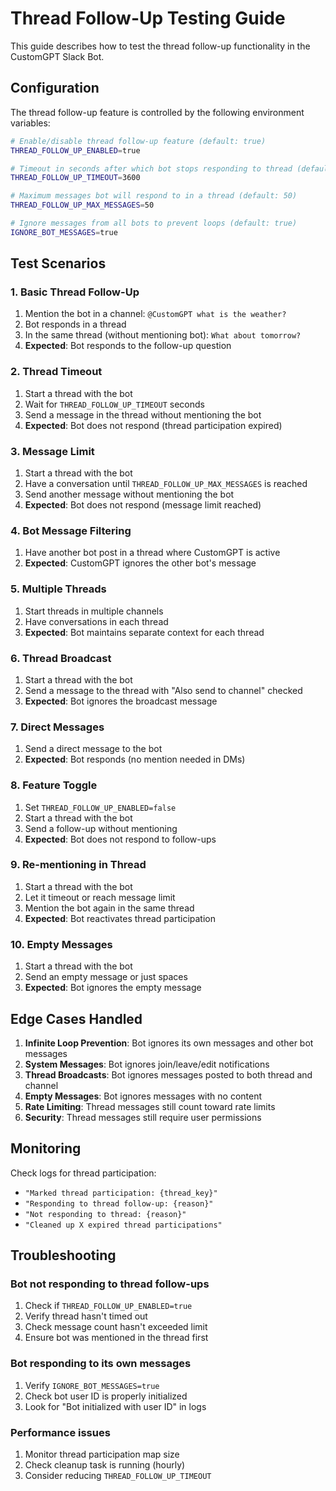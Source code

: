 # Thread Follow-Up Testing Guide

This guide describes how to test the thread follow-up functionality in the CustomGPT Slack Bot.

## Configuration

The thread follow-up feature is controlled by the following environment variables:

```bash
# Enable/disable thread follow-up feature (default: true)
THREAD_FOLLOW_UP_ENABLED=true

# Timeout in seconds after which bot stops responding to thread (default: 3600 = 1 hour)
THREAD_FOLLOW_UP_TIMEOUT=3600

# Maximum messages bot will respond to in a thread (default: 50)
THREAD_FOLLOW_UP_MAX_MESSAGES=50

# Ignore messages from all bots to prevent loops (default: true)
IGNORE_BOT_MESSAGES=true
```

## Test Scenarios

### 1. Basic Thread Follow-Up
1. Mention the bot in a channel: `@CustomGPT what is the weather?`
2. Bot responds in a thread
3. In the same thread (without mentioning bot): `What about tomorrow?`
4. **Expected**: Bot responds to the follow-up question

### 2. Thread Timeout
1. Start a thread with the bot
2. Wait for `THREAD_FOLLOW_UP_TIMEOUT` seconds
3. Send a message in the thread without mentioning the bot
4. **Expected**: Bot does not respond (thread participation expired)

### 3. Message Limit
1. Start a thread with the bot
2. Have a conversation until `THREAD_FOLLOW_UP_MAX_MESSAGES` is reached
3. Send another message without mentioning the bot
4. **Expected**: Bot does not respond (message limit reached)

### 4. Bot Message Filtering
1. Have another bot post in a thread where CustomGPT is active
2. **Expected**: CustomGPT ignores the other bot's message

### 5. Multiple Threads
1. Start threads in multiple channels
2. Have conversations in each thread
3. **Expected**: Bot maintains separate context for each thread

### 6. Thread Broadcast
1. Start a thread with the bot
2. Send a message to the thread with "Also send to channel" checked
3. **Expected**: Bot ignores the broadcast message

### 7. Direct Messages
1. Send a direct message to the bot
2. **Expected**: Bot responds (no mention needed in DMs)

### 8. Feature Toggle
1. Set `THREAD_FOLLOW_UP_ENABLED=false`
2. Start a thread with the bot
3. Send a follow-up without mentioning
4. **Expected**: Bot does not respond to follow-ups

### 9. Re-mentioning in Thread
1. Start a thread with the bot
2. Let it timeout or reach message limit
3. Mention the bot again in the same thread
4. **Expected**: Bot reactivates thread participation

### 10. Empty Messages
1. Start a thread with the bot
2. Send an empty message or just spaces
3. **Expected**: Bot ignores the empty message

## Edge Cases Handled

1. **Infinite Loop Prevention**: Bot ignores its own messages and other bot messages
2. **System Messages**: Bot ignores join/leave/edit notifications
3. **Thread Broadcasts**: Bot ignores messages posted to both thread and channel
4. **Empty Messages**: Bot ignores messages with no content
5. **Rate Limiting**: Thread messages still count toward rate limits
6. **Security**: Thread messages still require user permissions

## Monitoring

Check logs for thread participation:
- `"Marked thread participation: {thread_key}"`
- `"Responding to thread follow-up: {reason}"`
- `"Not responding to thread: {reason}"`
- `"Cleaned up X expired thread participations"`

## Troubleshooting

### Bot not responding to thread follow-ups
1. Check if `THREAD_FOLLOW_UP_ENABLED=true`
2. Verify thread hasn't timed out
3. Check message count hasn't exceeded limit
4. Ensure bot was mentioned in the thread first

### Bot responding to its own messages
1. Verify `IGNORE_BOT_MESSAGES=true`
2. Check bot user ID is properly initialized
3. Look for "Bot initialized with user ID" in logs

### Performance issues
1. Monitor thread participation map size
2. Check cleanup task is running (hourly)
3. Consider reducing `THREAD_FOLLOW_UP_TIMEOUT`